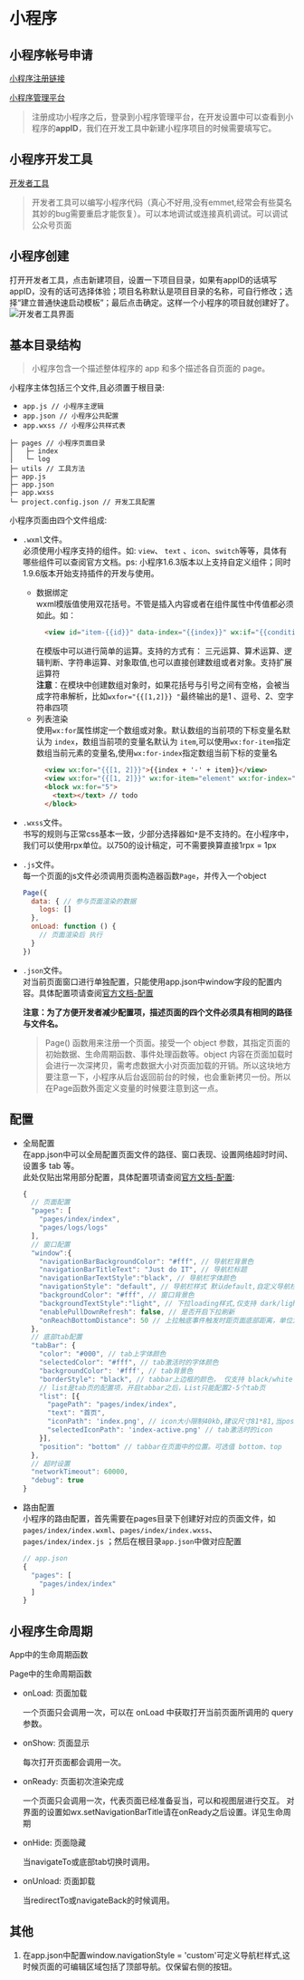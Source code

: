 # 小程序
## 小程序帐号申请
[小程序注册链接](<https://mp.weixin.qq.com/wxopen/waregister?action=step1> )

[小程序管理平台]( [https://mp.weixin.qq.com](https://mp.weixin.qq.com/) )

> 注册成功小程序之后，登录到小程序管理平台，在开发设置中可以查看到小程序的**appID**，我们在开发工具中新建小程序项目的时候需要填写它。

## 小程序开发工具

[开发者工具](https://mp.weixin.qq.com/debug/wxadoc/dev/devtools/download.html?t=2018626)

> 开发者工具可以编写小程序代码（真心不好用,没有emmet,经常会有些莫名其妙的bug需要重启才能恢复）。可以本地调试或连接真机调试。可以调试公众号页面

## 小程序创建

打开开发者工具，点击新建项目，设置一下项目目录，如果有appID的话填写appID，没有的话可选择体验；项目名称默认是项目目录的名称，可自行修改；选择“建立普通快速启动模板”；最后点击确定。这样一个小程序的项目就创建好了。
![开发者工具界面](./assets/mmp_001.png)

## 基本目录结构

> 小程序包含一个描述整体程序的 app 和多个描述各自页面的 page。

小程序主体包括三个文件,且必须置于根目录: 
- ```app.js // 小程序主逻辑```
- ```app.json // 小程序公共配置```
- ```app.wxss // 小程序公共样式表```

``` 
├─ pages // 小程序页面目录
│   ├─ index
│   └─ log
├─ utils // 工具方法
├─ app.js
├─ app.json
├─ app.wxss
└─ project.config.json // 开发工具配置
```
小程序页面由四个文件组成:
  - ``.wxml``文件。  
    必须使用小程序支持的组件。如: ``view``、 ``text`` 、``icon``、``switch``等等，具体有哪些组件可以查阅官方文档。ps: 小程序1.6.3版本以上支持自定义组件；同时1.9.6版本开始支持插件的开发与使用。
    + 数据绑定  
      wxml模版值使用双花括号。不管是插入内容或者在组件属性中传值都必须如此。如：
      ```html
        <view id="item-{{id}}" data-index="{{index}}" wx:if="{{condition}}">{{ message }}</view>
      ```
      在模版中可以进行简单的运算。支持的方式有： 三元运算、算术运算、逻辑判断、字符串运算、对象取值,也可以直接创建数组或者对象。支持扩展运算符  
    **注意**：在模块中创建数组对象时，如果花括号与引号之间有空格，会被当成字符串解析，比如``wxfor="{{[1,2]}} "``最终输出的是1 、逗号、2、空字符串四项
    + 列表渲染  
      使用```wx:for```属性绑定一个数组或对象。默认数组的当前项的下标变量名默认为 ``index``，数组当前项的变量名默认为 ``item``,可以使用``wx:for-item``指定数组当前元素的变量名,使用``wx:for-index``指定数组当前下标的变量名
      ```html
        <view wx:for="{{[1, 2]}}">{{index + '-' + item}}</view>
        <view wx:for="{{[1, 2]}}" wx:for-item="element" wx:for-index="idx">{{idx + '-' + element}}</view>
        <block wx:for="5">
          <text></text> // todo
        </block>
      ```

  - ``.wxss``文件。  
  书写的规则与正常css基本一致，少部分选择器如``*``是不支持的。在小程序中，我们可以使用rpx单位。以750的设计稿定，可不需要换算直接1rpx = 1px
  - ``.js``文件。  
  每一个页面的js文件必须调用页面构造器函数``Page``，并传入一个object
      ``` javascript
      Page({
        data: { // 参与页面渲染的数据
          logs: []
        },
        onLoad: function () {
          // 页面渲染后 执行
        }
      })
      ```
  - ``.json``文件。  
  对当前页面窗口进行单独配置，只能使用app.json中window字段的配置内容。具体配置项请查阅[官方文档-配置][wxconfig]

    **注意：为了方便开发者减少配置项，描述页面的四个文件必须具有相同的路径与文件名。**

      > Page() 函数用来注册一个页面。接受一个 object 参数，其指定页面的初始数据、生命周期函数、事件处理函数等。object 内容在页面加载时会进行一次深拷贝，需考虑数据大小对页面加载的开销。所以这块地方要注意一下，小程序从后台返回前台的时候，也会重新拷贝一份。所以在Page函数外面定义变量的时候要注意到这一点。

## 配置

- 全局配置  
  在app.json中可以全局配置页面文件的路径、窗口表现、设置网络超时时间、设置多 tab 等。  
  此处仅贴出常用部分配置，具体配置项请查阅[官方文档-配置][wxconfig]:
  ```javascript
  {
    // 页面配置
    "pages": [
      "pages/index/index",
      "pages/logs/logs"
    ],
    // 窗口配置
    "window":{
      "navigationBarBackgroundColor": "#fff", // 导航栏背景色
      "navigationBarTitleText": "Just do IT", // 导航栏标题
      "navigationBarTextStyle":"black", // 导航栏字体颜色
      "navigationStyle": "default", // 导航栏样式 默认default,自定义导航栏样式时设置为custom
      "backgroundColor": "#fff", // 窗口背景色
      "backgroundTextStyle":"light", // 下拉loading样式,仅支持 dark/light
      "enablePullDownRefresh": false, // 是否开启下拉刷新
      "onReachBottomDistance": 50 // 上拉触底事件触发时距页面底部距离，单位为px
    },
    // 底部tab配置
    "tabBar": {
      "color": "#000", // tab上字体颜色
      "selectedColor": "#fff", // tab激活时的字体颜色
      "backgroundColor": '#fff', // tab背景色
      "borderStyle": "black", // tabbar上边框的颜色， 仅支持 black/white
      // list是tab页的配置项，开启tabbar之后，List只能配置2-5个tab页
      "list": [{
        "pagePath": "pages/index/index",
        "text": "首页",
        "iconPath": 'index.png', // icon大小限制40kb,建议尺寸81*81,当position的值为top时，此项无效
        "selectedIconPath": 'index-active.png' // tab激活时的icon
      }],
      "position": "bottom" // tabbar在页面中的位置。可选值 bottom、top
    },
    // 超时设置
    "networkTimeout": 60000,
    "debug": true
  }

  ```

- 路由配置  
小程序的路由配置，首先需要在pages目录下创建好对应的页面文件，如``pages/index/index.wxml``、``pages/index/index.wxss``、``pages/index/index.js`` ；然后在根目录```app.json```中做对应配置
  ``` javascript
  // app.json
  {
    "pages": [
      "pages/index/index"
    ]
  }
  ```

## 小程序生命周期

App中的生命周期函数


Page中的生命周期函数
- onLoad: 页面加载

  一个页面只会调用一次，可以在 onLoad 中获取打开当前页面所调用的 query 参数。
- onShow: 页面显示

  每次打开页面都会调用一次。
- onReady: 页面初次渲染完成

  一个页面只会调用一次，代表页面已经准备妥当，可以和视图层进行交互。
  对界面的设置如wx.setNavigationBarTitle请在onReady之后设置。详见生命周期
- onHide: 页面隐藏

  当navigateTo或底部tab切换时调用。
- onUnload: 页面卸载

  当redirectTo或navigateBack的时候调用。


## 其他
1. 在app.json中配置window.navigationStyle = 'custom'可定义导航栏样式,这时候页面的可编辑区域包括了顶部导航。仅保留右侧的按钮。

[wxconfig]: https://developers.weixin.qq.com/miniprogram/dev/framework/config.html
